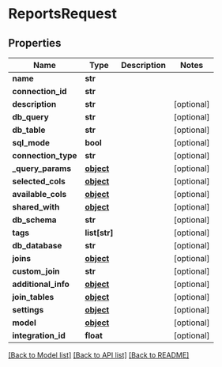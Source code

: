 # ReportsRequest

## Properties
Name | Type | Description | Notes
------------ | ------------- | ------------- | -------------
**name** | **str** |  | 
**connection_id** | **str** |  | 
**description** | **str** |  | [optional] 
**db_query** | **str** |  | [optional] 
**db_table** | **str** |  | [optional] 
**sql_mode** | **bool** |  | [optional] 
**connection_type** | **str** |  | [optional] 
**_query_params** | [**object**](.md) |  | [optional] 
**selected_cols** | [**object**](.md) |  | [optional] 
**available_cols** | [**object**](.md) |  | [optional] 
**shared_with** | [**object**](.md) |  | [optional] 
**db_schema** | **str** |  | [optional] 
**tags** | **list[str]** |  | [optional] 
**db_database** | **str** |  | [optional] 
**joins** | [**object**](.md) |  | [optional] 
**custom_join** | **str** |  | [optional] 
**additional_info** | [**object**](.md) |  | [optional] 
**join_tables** | [**object**](.md) |  | [optional] 
**settings** | [**object**](.md) |  | [optional] 
**model** | [**object**](.md) |  | [optional] 
**integration_id** | **float** |  | [optional] 

[[Back to Model list]](../README.md#documentation-for-models) [[Back to API list]](../README.md#documentation-for-api-endpoints) [[Back to README]](../README.md)


